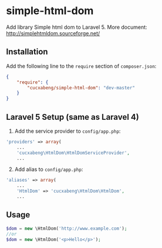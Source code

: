 # simple-html-dom
Add library Simple html dom to Laravel 5. 
More document: http://simplehtmldom.sourceforge.net/


## Installation

Add the following line to the `require` section of `composer.json`:

```json
{
    "require": {
        "cucxabeng/simple-html-dom": "dev-master"
    }
}
```

## Laravel 5 Setup (same as Laravel 4)

1. Add the service provider to `config/app.php`:

```php
'providers' => array(
    ...
	'cucxabeng\HtmlDom\HtmlDomServiceProvider',
    ...
```
2. Add alias to `config/app.php`:

```php
'aliases' => array(	
    ...
	'HtmlDom' => 'cucxabeng\HtmlDom\HtmlDom',
    ...
```

## Usage

```php
$dom = new \HtmlDom('http://www.example.com');
//or
$dom = new \HtmlDom('<p>Hello</p>');
```
